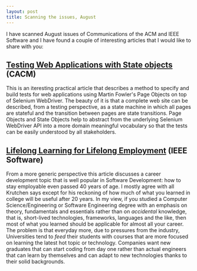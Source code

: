 ```yaml
---
layout: post
title: Scanning the issues, August
---
```


I have scanned August issues of Communications of the ACM and IEEE Software and I have found a couple of interesting articles that I would like to share with you:

## [Testing Web Applications with State objects](http://cacm.acm.org/magazines/2015/8/189845-testing-web-applications-with-state-objects/fulltext) (CACM)

This is an iteresting practical article that describes a method to specify and build tests for web applications using Martin Fowler's Page Objects on top of Selenium WebDriver. The beauty of it is that a complete web site can be described, from a testing perspective, as a state machine in which all pages are stateful and the transition between pages are state transitions. Page Objects and State Objects help to abstract from the underlying Selenium WebDriver API into a more domain meaningful vocabulary so that the tests can be easily understood by all stakeholders.

## [Lifelong Learning for Lifelong Employment](http://www.computer.org/csdl/mags/so/2015/04/mso2015040085.html) (IEEE Software)

From a more generic perspective this article discusses a career development topic that is well popular in Software Development: how to stay employable even passed 40 years of age. I mostly agree with all Krutchen says except for his reckoning of how much of what you learned in college will be useful after 20 years. In my view, if you studied a Computer Science/Engineering or Software Engineering degree with an emphasis on theory, fundamentals and essentials rather than on _accidental_ knowledge, that is, short-lived technologies, frameworks, languages and the like, then most of what you learned should be applicable for almost all your career. The problem is that everyday more, due to pressures from the industry, Universities tend to _feed_ their students with courses that are more focused on learning the latest hot topic or technology. Companies want new graduates that can start coding from day one rather than actual engineers that can learn by themselves and can adapt to new technologies thanks to their solid backgrounds.
